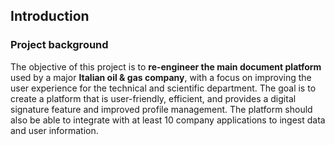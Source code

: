 
## Introduction

### Project background


The objective of this project is to **re-engineer the main document platform** used by a major **Italian oil & gas company**, with a focus on improving the user experience for the technical and scientific department. The goal is to create a platform that is user-friendly, efficient, and provides a digital signature feature and improved profile management. The platform should also be able to integrate with at least 10 company applications to ingest data and user information.